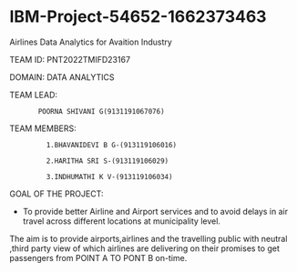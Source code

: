 # IBM-Project-54652-1662373463
Airlines Data Analytics for Avaition Industry


 TEAM ID: PNT2022TMIFD23167
 
 
DOMAIN: DATA ANALYTICS

TEAM LEAD:

           POORNA SHIVANI G(9131191067076)
           
  
  
  TEAM MEMBERS:
          
             1.BHAVANIDEVI B G-(913119106016)
             
             2.HARITHA SRI S-(913119106029)
             
             3.INDHUMATHI K V-(913119106034)
             
            
  GOAL OF THE PROJECT:
  
  
* To provide better Airline and Airport services and to avoid delays in air travel across different locations at municipality level.

The aim is to provide airports,airlines and the travelling public with neutral ,third party view of which airlines are delivering on their promises to get passengers from POINT A TO PONT B on-time.
  

             
             
             
